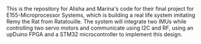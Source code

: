 This is the repository for Alisha and Marina's code for their final project for E155-Microprocessor Systems, which is building a real life system
imitating Remy the Rat from Ratatouille. The system will integrate two IMUs while controlling two servo motors and communicate using I2C and RF, using an upDuino FPGA and a STM32 microcontroller to implement this design.